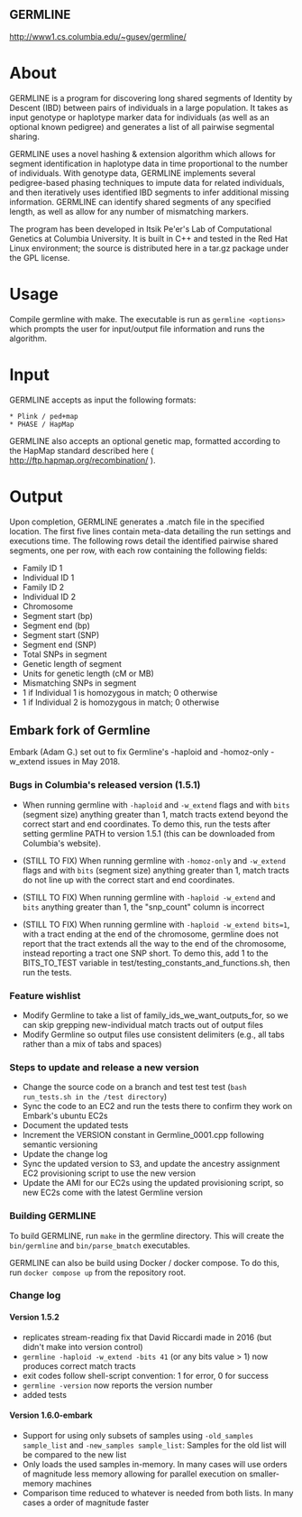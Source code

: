 GERMLINE
--------
http://www1.cs.columbia.edu/~gusev/germline/

# About
GERMLINE is a program for discovering long shared segments of Identity by Descent (IBD) between pairs of individuals in a large population. It takes as input genotype or haplotype marker data for individuals (as well as an optional known pedigree) and generates a list of all pairwise segmental sharing.

GERMLINE uses a novel hashing & extension algorithm which allows for segment identification in haplotype data in time proportional to the number of individuals. With genotype data, GERMLINE implements several pedigree-based phasing techniques to impute data for related individuals, and then iteratively uses identified IBD segments to infer additional missing information. GERMLINE can identify shared segments of any specified length, as well as allow for any number of mismatching markers.

The program has been developed in Itsik Pe'er's Lab of Computational Genetics at Columbia University. It is built in C++ and tested in the Red Hat Linux environment; the source is distributed here in a tar.gz package under the GPL license. 

# Usage
Compile germline with make.
The executable is run as `germline <options>` which prompts the user for input/output file information and runs the algorithm.

# Input
GERMLINE accepts as input the following formats:

    * Plink / ped+map
    * PHASE / HapMap

GERMLINE also accepts an optional genetic map, formatted according to the HapMap standard described here ( http://ftp.hapmap.org/recombination/ ).

# Output
Upon completion, GERMLINE generates a .match file in the specified location. The first five lines contain meta-data detailing the run settings and executions time. The following rows detail the identified pairwise shared segments, one per row, with each row containing the following fields:

* Family ID 1
* Individual ID 1
* Family ID 2
* Individual ID 2
* Chromosome
* Segment start (bp)
* Segment end (bp)
* Segment start (SNP)
* Segment end (SNP)
* Total SNPs in segment
* Genetic length of segment
* Units for genetic length (cM or MB)
* Mismatching SNPs in segment
* 1 if Individual 1 is homozygous in match; 0 otherwise
* 1 if Individual 2 is homozygous in match; 0 otherwise


## Embark fork of Germline

Embark (Adam G.) set out to fix Germline's -haploid and -homoz-only -w_extend issues in May 2018.

### Bugs in Columbia's released version (1.5.1)

* When running germline with `-haploid` and `-w_extend` flags and with `bits` (segment size) anything greater than 1, match tracts extend beyond the correct start and end coordinates. To demo this, run the tests  after setting germline PATH to version 1.5.1 (this can be downloaded from Columbia's website).

* (STILL TO FIX) When running germline with `-homoz-only` and `-w_extend` flags and with `bits` (segment size) anything greater than 1, match tracts do not line up with the correct start and end coordinates.

* (STILL TO FIX) When running germline with `-haploid -w_extend` and `bits` anything greater than 1, the "snp_count" column is incorrect

* (STILL TO FIX) When running germline with `-haploid -w_extend bits=1`, with a tract ending at the end of the chromosome, germline does not report that the tract extends all the way to the end of the chromosome, instead reporting a tract one SNP short. To demo this,  add 1 to the BITS_TO_TEST variable in test/testing_constants_and_functions.sh, then run the tests.

### Feature wishlist

* Modify Germline to take a list of family_ids_we_want_outputs_for, so we can skip grepping new-individual match tracts out of output files
* Modify Germline so output files use consistent delimiters (e.g., all tabs rather than a mix of tabs and spaces)

### Steps to update and release a new version

* Change the source code on a branch and test test test (`bash run_tests.sh in the /test directory`)
* Sync the code to an EC2 and run the tests there to confirm they work on Embark's ubuntu EC2s
* Document the updated tests
* Increment the VERSION constant in Germline_0001.cpp following semantic versioning
* Update the change log
* Sync the updated version to S3, and update the ancestry assignment EC2 provisioning script to use the new version
* Update the AMI for our EC2s using the updated provisioning script, so new EC2s come with the latest Germline version

### Building GERMLINE

To build GERMLINE, run `make` in the germline directory.
This will create the `bin/germline` and `bin/parse_bmatch` executables.

GERMLINE can also be build using Docker / docker compose. To do this, run `docker compose up` from the repository root.

### Change log

#### Version 1.5.2

* replicates stream-reading fix that David Riccardi made in 2016 (but didn't make into version control)
* `germline -haploid -w_extend -bits 41` (or any bits value > 1) now produces correct match tracts
* exit codes follow shell-script convention: 1 for error, 0 for success
* `germline -version` now reports the version number
* added tests

#### Version 1.6.0-embark

* Support for using only subsets of samples using `-old_samples sample_list` and `-new_samples sample_list`: Samples for the old list will be compared to the new list
* Only loads the used samples in-memory. In many cases will use orders of magnitude less memory allowing for parallel execution on smaller-memory machines
* Comparison time reduced to whatever is needed from both lists. In many cases a order of magnitude faster
